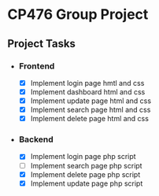 # CP476 Group Project

## Project Tasks
- ### Frontend
  - [x] Implement login page hmtl and css
  - [x] Implement dashboard html and css
  - [x] Implement update page html and css
  - [x] Implement search page html and css
  - [x] Implement delete page html and css

- ### Backend
  - [x] Implement login page php script
  - [ ] Implement search page php script 
  - [x] Implement delete page php script
  - [x] Implement update page php script
